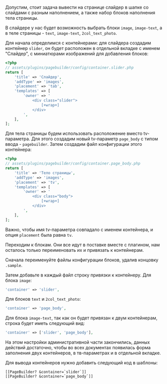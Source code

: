 Допустим, стоит задача вывести на странице слайдер в шапке со слайдами с разным наполнением, а также набор блоков наполнения тела страницы.

В слайдере у нас будет возможность выбрать блоки `image`, `image-text`, а в теле страницы - `text`, `image-text`, `2col_text_photo`.

Для начала определимся с контейнерами: для слайдера создадим контейнер `slider`, он будет расположен в отдельной вкладке с именем "Слайдер", с миниатюрами изображений для добавления блоков:

```php
<?php
// assets/plugins/pagebuilder/config/container.slider.php
return [
    'title' => 'Слайдер',
    'addType' => 'images',
    'placement' => 'tab',
    'templates' => [
        'owner' => '
            <div class="slider">
                [+wrap+]
            </div>
        ',
    ],
];
```

Для тела страницы будем использовать расположение вместо tv-параметра. Для этого создадим новый tv-параметр `page_body` с типом ввода - `pagebuilder`. Затем создадим файл конфигурации этого контейнера:

```php
<?php
// assets/plugins/pagebuilder/config/container.page_body.php
return [
    'title' => 'Тело страницы',
    'addType' => 'images',
    'placement' => 'tv',
    'templates' => [
        'owner' => '
            <div class="body">
                [+wrap+]
            </div>
        ',
    ],
];
```

Важно, чтобы имя tv-параметра совпадало с именем контейнера, и опция `placement` была равна `tv`.

Переходим к блокам. Они все идут в поставке вместе с плагином, нам осталось только переименовать их и привязать к контейнерам.

Сначала переименуйте файлы конфигурации блоков, удалив концовку `.sample`.

Затем добавьте в каждый файл строку привязки к контейнеру. Для блока `image`:
```php
'container' => 'slider',
```

Для блоков `text` и `2col_text_photo`:
```php
'container' => 'page_body',
```

Для блока `image-text`, так как он будет привязан к двум контейнерам, строка будет иметь следующий вид:
```php
'container' => ['slider', 'page_body'],
```

На этом настройки административной части закончились, данных действий достаточно, чтобы во всех документах появилась форма заполнения двух контейнеров, в тв-параметрах и в отдельной вкладке.

Для вывода контейнеров нужно добавить следующий код в шаблоны:
```
[[PageBuilder? &container=`slider`]]
[[PageBuilder? &container=`page_body`]]
```
